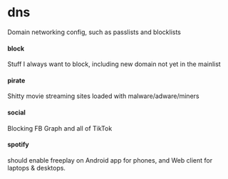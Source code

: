# dns
Domain networking config, such as passlists and blocklists

#### block

Stuff I always want to block, including new domain not yet in the mainlist

#### pirate

Shitty movie streaming sites loaded with malware/adware/miners

#### social

Blocking FB Graph and all of TikTok

#### spotify

should enable freeplay on Android app for phones, and Web client for laptops & desktops. 
